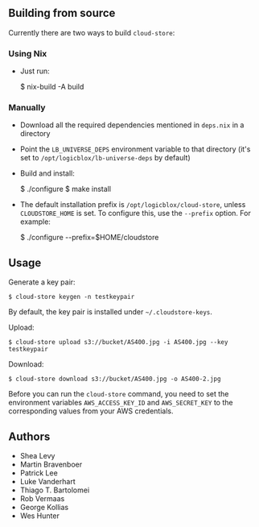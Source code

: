 ## Building from source

Currently there are two ways to build `cloud-store`:

### Using Nix

- Just run:


    $ nix-build -A build


### Manually

- Download all the required dependencies mentioned in `deps.nix` in a directory
- Point the `LB_UNIVERSE_DEPS` environment variable to that directory (it's set to 
`/opt/logicblox/lb-universe-deps` by default)
- Build and install:


    $ ./configure
    $ make install


- The default installation prefix is `/opt/logicblox/cloud-store`, unless `CLOUDSTORE_HOME`
is set. To configure this, use the `--prefix` option. For example:


    $ ./configure --prefix=$HOME/cloudstore


## Usage

Generate a key pair:

    $ cloud-store keygen -n testkeypair

By default, the key pair is installed under `~/.cloudstore-keys`.

Upload:

    $ cloud-store upload s3://bucket/AS400.jpg -i AS400.jpg --key testkeypair

Download:

    $ cloud-store download s3://bucket/AS400.jpg -o AS400-2.jpg

Before you can run the `cloud-store` command, you need to set the environment variables 
`AWS_ACCESS_KEY_ID` and `AWS_SECRET_KEY` to the corresponding values from your AWS credentials.

## Authors

  * Shea Levy
  * Martin Bravenboer
  * Patrick Lee
  * Luke Vanderhart
  * Thiago T. Bartolomei
  * Rob Vermaas
  * George Kollias
  * Wes Hunter
